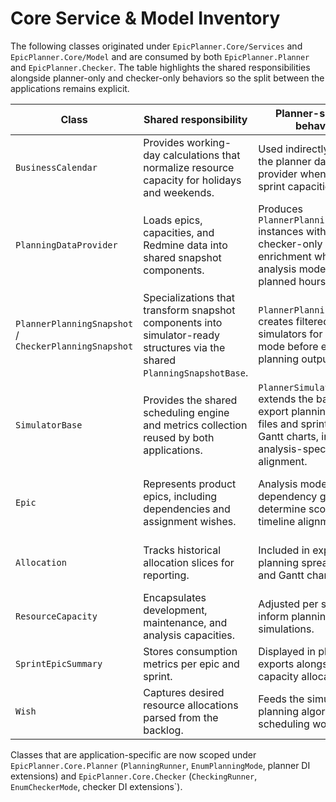 # Core Service & Model Inventory

The following classes originated under `EpicPlanner.Core/Services` and `EpicPlanner.Core/Model` and are consumed by both `EpicPlanner.Planner` and `EpicPlanner.Checker`. The table highlights the shared responsibilities alongside planner-only and checker-only behaviors so the split between the applications remains explicit.

| Class | Shared responsibility | Planner-specific behavior | Checker-specific behavior |
| --- | --- | --- | --- |
| `BusinessCalendar` | Provides working-day calculations that normalize resource capacity for holidays and weekends. | Used indirectly through the planner data provider when preparing sprint capacities. | The checker reuses the same capacity adjustments so its reports align with the planner's calculations. |
| `PlanningDataProvider` | Loads epics, capacities, and Redmine data into shared snapshot components. | Produces `PlannerPlanningSnapshot` instances without checker-only enrichment when analysis mode skips planned hours. | Builds `CheckerPlanningSnapshot` instances enriched with planned hours and epic summaries to validate actual allocations. |
| `PlannerPlanningSnapshot` / `CheckerPlanningSnapshot` | Specializations that transform snapshot components into simulator-ready structures via the shared `PlanningSnapshotBase`. | `PlannerPlanningSnapshot` creates filtered planner simulators for analysis mode before exporting planning outputs. | `CheckerPlanningSnapshot` supplies checker simulators with full data for comparison and epic-state checks. |
| `SimulatorBase` | Provides the shared scheduling engine and metrics collection reused by both applications. | `PlannerSimulator` extends the base to export planning Excel files and sprint-based Gantt charts, including analysis-specific date alignment. | `CheckerSimulator` extends the base to produce comparison and epic state reports that surface discrepancies. |
| `Epic` | Represents product epics, including dependencies and assignment wishes. | Analysis mode walks dependency graphs to determine scope and timeline alignment. | Checker reports evaluate epic states, remaining work, and planned capacity discrepancies. |
| `Allocation` | Tracks historical allocation slices for reporting. | Included in exported planning spreadsheets and Gantt charts. | Surfaces in checker output to compare planned versus consumed allocations. |
| `ResourceCapacity` | Encapsulates development, maintenance, and analysis capacities. | Adjusted per sprint to inform planning simulations. | The same adjusted capacities drive checker validations for accuracy. |
| `SprintEpicSummary` | Stores consumption metrics per epic and sprint. | Displayed in planning exports alongside capacity allocations. | Compared with Redmine data in checker reports for variance analysis. |
| `Wish` | Captures desired resource allocations parsed from the backlog. | Feeds the simulator's planning algorithm when scheduling work. | Checker output cites wish data when highlighting allocation gaps. |

Classes that are application-specific are now scoped under `EpicPlanner.Core.Planner` (`PlanningRunner`, `EnumPlanningMode`, planner DI extensions) and `EpicPlanner.Core.Checker` (`CheckingRunner`, `EnumCheckerMode`, checker DI extensions`).
